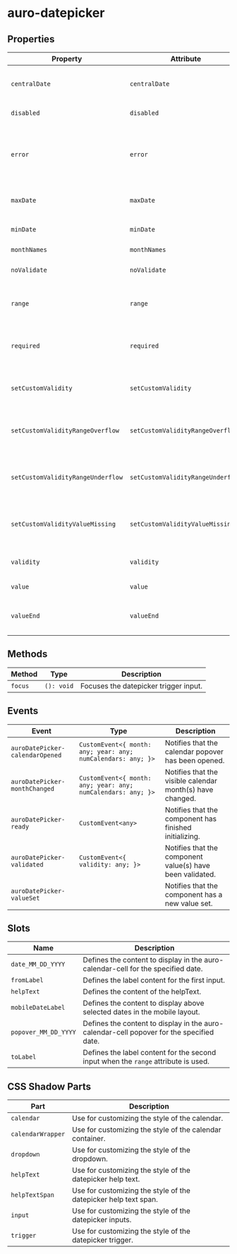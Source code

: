 # auro-datepicker

## Properties

| Property                          | Attribute                         | Type      | Default                                          | Description                                      |
|-----------------------------------|-----------------------------------|-----------|--------------------------------------------------|--------------------------------------------------|
| `centralDate`                     | `centralDate`                     | `String`  |                                                  | The date that determines the currently visible month. |
| `disabled`                        | `disabled`                        | `Boolean` | false                                            | If set, disables the datepicker.                 |
| `error`                           | `error`                           | `String`  |                                                  | When defined, sets persistent validity to `customError` and sets `setCustomValidity` = attribute value. |
| `maxDate`                         | `maxDate`                         | `String`  |                                                  | Maximum date. All dates after will be disabled.  |
| `minDate`                         | `minDate`                         | `String`  |                                                  | Minimum date. All dates before will be disabled. |
| `monthNames`                      | `monthNames`                      | `array`   | ["January","February","March","April","May","June","July","August","September","October","November","December"] |                                                  |
| `noValidate`                      | `noValidate`                      | `Boolean` | false                                            | If set, disables auto-validation on blur.        |
| `range`                           | `range`                           | `Boolean` | false                                            | If set, turns on date range functionality in auro-calendar. |
| `required`                        | `required`                        | `Boolean` | false                                            | Populates the `required` attribute on the input. Used for client-side validation. |
| `setCustomValidity`               | `setCustomValidity`               | `String`  |                                                  | Sets a custom help text message to display for all validityStates. |
| `setCustomValidityRangeOverflow`  | `setCustomValidityRangeOverflow`  | `String`  |                                                  | Custom help text message to display when validity = `rangeOverflow`. |
| `setCustomValidityRangeUnderflow` | `setCustomValidityRangeUnderflow` | `String`  |                                                  | Custom help text message to display when validity = `rangeUnderflow`. |
| `setCustomValidityValueMissing`   | `setCustomValidityValueMissing`   | `String`  |                                                  | Help text message to display when validity = `valueMissing`; |
| `validity`                        | `validity`                        | `String`  | "undefined"                                      | Specifies the `validityState` this element is in. |
| `value`                           | `value`                           | `String`  | "undefined"                                      | Value selected for the date picker.              |
| `valueEnd`                        | `valueEnd`                        | `String`  | "undefined"                                      | Value selected for the second date picker when using date range. |

## Methods

| Method  | Type       | Description                           |
|---------|------------|---------------------------------------|
| `focus` | `(): void` | Focuses the datepicker trigger input. |

## Events

| Event                           | Type                                             | Description                                      |
|---------------------------------|--------------------------------------------------|--------------------------------------------------|
| `auroDatePicker-calendarOpened` | `CustomEvent<{ month: any; year: any; numCalendars: any; }>` | Notifies that the calendar popover has been opened. |
| `auroDatePicker-monthChanged`   | `CustomEvent<{ month: any; year: any; numCalendars: any; }>` | Notifies that the visible calendar month(s) have changed. |
| `auroDatePicker-ready`          | `CustomEvent<any>`                               | Notifies that the component has finished initializing. |
| `auroDatePicker-validated`      | `CustomEvent<{ validity: any; }>`                | Notifies that the component value(s) have been validated. |
| `auroDatePicker-valueSet`       |                                                  | Notifies that the component has a new value set. |

## Slots

| Name                 | Description                                      |
|----------------------|--------------------------------------------------|
| `date_MM_DD_YYYY`    | Defines the content to display in the auro-calendar-cell for the specified date. |
| `fromLabel`          | Defines the label content for the first input.   |
| `helpText`           | Defines the content of the helpText.             |
| `mobileDateLabel`    | Defines the content to display above selected dates in the mobile layout. |
| `popover_MM_DD_YYYY` | Defines the content to display in the auro-calendar-cell popover for the specified date. |
| `toLabel`            | Defines the label content for the second input when the `range` attribute is used. |

## CSS Shadow Parts

| Part              | Description                                      |
|-------------------|--------------------------------------------------|
| `calendar`        | Use for customizing the style of the calendar.   |
| `calendarWrapper` | Use for customizing the style of the calendar container. |
| `dropdown`        | Use for customizing the style of the dropdown.   |
| `helpText`        | Use for customizing the style of the datepicker help text. |
| `helpTextSpan`    | Use for customizing the style of the datepicker help text span. |
| `input`           | Use for customizing the style of the datepicker inputs. |
| `trigger`         | Use for customizing the style of the datepicker trigger. |
